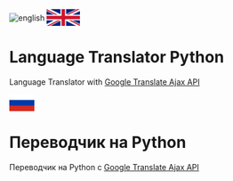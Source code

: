 <img height="600em" src="https://m.buro247.ru/images/senina/gender_google_m.jpg.webp" alt="english" align = "center"/>

<img height="30em" src="https://raw.githubusercontent.com/anki-geo/ultimate-geography/a44a569a922e1d241517113e2917736af808eed7/src/media/flags/ug-flag-united_kingdom.svg" alt="english" align = "center"/>

# Language Translator Python
 Language Translator with [Google Translate Ajax API](https://translate.google.com/)

<img height="30em" src="https://raw.githubusercontent.com/anki-geo/ultimate-geography/a44a569a922e1d241517113e2917736af808eed7/src/media/flags/ug-flag-russia.svg" alt="russian" align = "center"/>

# Переводчик на Python
Переводчик на Python с [Google Translate Ajax API](https://translate.google.com/)
